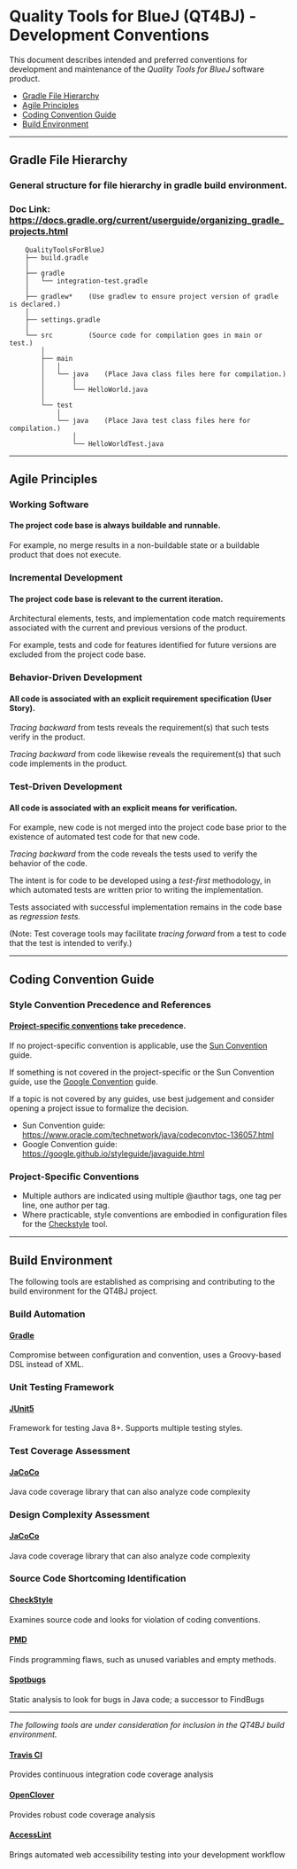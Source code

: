 # Quality Tools for BlueJ (QT4BJ) - Development Conventions

This document describes intended and preferred conventions
for development and maintenance of the _Quality Tools for BlueJ_ software product.
* [Gradle File Hierarchy](#Gradle-File-Hierarchy)
* [Agile Principles](#Agile-Principles)
* [Coding Convention Guide](#Coding-Convention-Guide)
* [Build Environment](#Build-Environment)

_____ 
## Gradle File Hierarchy 

### General structure for file hierarchy in gradle build environment.
### Doc Link: https://docs.gradle.org/current/userguide/organizing_gradle_projects.html

        QualityToolsForBlueJ
        ├── build.gradle
        │
        ├── gradle
        │   └── integration-test.gradle
        │
        ├── gradlew*    (Use gradlew to ensure project version of gradle is declared.)
        │
        ├── settings.gradle
        │
        └── src         (Source code for compilation goes in main or test.)
            │
            ├── main 
            │   │
            │   └── java    (Place Java class files here for compilation.)
            │       │
            │       └── HelloWorld.java
            │
            └── test
                │
                └── java    (Place Java test class files here for compilation.)  
                    │
                    └── HelloWorldTest.java
            
_____ 
## Agile Principles

### Working Software
#### The project code base is always buildable and runnable.

For example, no merge results in a non-buildable state or a buildable product that does not execute.

### Incremental Development
#### The project code base is relevant to the current iteration.

Architectural elements, tests, and implementation code match requirements associated with the current and previous versions of the product.

For example, tests and code for features identified for future versions are excluded from the project code base.
 
### Behavior-Driven Development
#### All code is associated with an explicit requirement specification (User Story).

_Tracing backward_ from tests reveals the requirement(s) that such tests verify in the product.

_Tracing backward_ from code likewise reveals the requirement(s) that such code implements in the product.

### Test-Driven Development
#### All code is associated with an explicit means for verification.

For example, new code is not merged into the project code base prior to the existence of automated test code for that new code.

_Tracing backward_ from the code reveals the tests used to verify the behavior of the code.

The intent is for code to be developed using a _test-first_ methodology,
in which automated tests are written prior to writing the implementation.

Tests associated with successful implementation remains in the code base as _regression tests._

(Note: Test coverage tools may facilitate _tracing forward_ from a test to code that the test is intended to verify.)

_____
## Coding Convention Guide

### Style Convention Precedence and References

#### [Project-specific conventions](/ConventionGuide.md#Project-Specific-Conventions) take precedence.

If no project-specific convention is applicable, use the [Sun Convention](https://www.oracle.com/technetwork/java/codeconvtoc-136057.html) guide.

If something is not covered in the project-specific or the Sun Convention guide, use the [Google Convention](https://google.github.io/styleguide/javaguide.html) guide.

If a topic is not covered by any guides, use best judgement and consider opening a project issue to formalize the decision.

- Sun Convention guide: https://www.oracle.com/technetwork/java/codeconvtoc-136057.html
- Google Convention guide: https://google.github.io/styleguide/javaguide.html


### Project-Specific Conventions

- Multiple authors are indicated using multiple @author tags, one tag per line, one author per tag.
- Where practicable, style conventions are embodied in configuration files for the [Checkstyle](https://checkstyle.sourceforge.io) tool.

_____
## Build Environment

The following tools are established as comprising and contributing to the build environment for the QT4BJ project.

### Build Automation
#### [Gradle](https://www.gradle.org/)
Compromise between configuration and convention, uses a Groovy-based DSL instead of XML.

### Unit Testing Framework
#### [JUnit5](https://junit.org/junit5/)
Framework for testing Java 8+. Supports multiple testing styles.

### Test Coverage Assessment
#### [JaCoCo](https://www.eclemma.org/jacoco/)
Java code coverage library that can also analyze code complexity

### Design Complexity Assessment
#### [JaCoCo](https://www.eclemma.org/jacoco/)
Java code coverage library that can also analyze code complexity
 
 
### Source Code Shortcoming Identification
#### [CheckStyle](https://checkstyle.sourceforge.io/)
Examines source code and looks for violation of coding conventions.

#### [PMD](https://pmd.github.io/)
Finds programming flaws, such as unused variables and empty methods.


#### [Spotbugs](https://spotbugs.github.io/)
Static analysis to look for bugs in Java code; a successor to FindBugs
_____
_The following tools are under consideration for inclusion in the QT4BJ build environment._
#### [Travis CI](https://travis-ci.com/)
Provides continuous integration code coverage analysis
#### [OpenClover](http://openclover.org/features)
Provides robust code coverage analysis
#### [AccessLint](https://www.accesslint.com/)
Brings automated web accessibility testing into your development workflow
